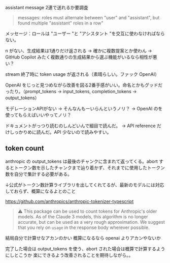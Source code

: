 
assistant message 2連で送れるか要調査

>messages: roles must alternate between "user" and "assistant", but found multiple "assistant" roles in a row"

メッセージ：ロールは "ユーザー "と "アシスタント "を交互に使わなければならない。

n がない、生成結果は1通りだけ返される
→ 確かに複数提案とか使わん
→ GitHub Copilot みたく複数通りの生成結果から選ぶ機能がいるなら相性が悪い？

stream 終了時に token usage が返される（素晴らしい。ファック OpenAI）

OpenAI をじっと見つめながら改善を図る2番手感がいい。命名とかもグッドだったり。（prompt_tokens → input_tokens, completion_tokens → output_tokens）

モデレーションAPIがない
→ そんなんもーいらんというノリ？
→ OpenAI のを使ってもらえばいいやってノリ？

ドキュメントがっつり読むのしんどいんで細目で読んだ。
→ API reference だけしっかりめに読んだ。API 少ないので読みやすい。


## token count
anthropic の output_tokens は最後のチャンクに含まれて返ってくる。abort するとトークン数を示したチャンクまで辿り着かず、それまでに使用したトークン数を自分で集計する必要がある。

↓公式がトークン数計算ライブラリを出してくれてるが、最新のモデルには対応しておらず、概算になるよとのこと

https://github.com/anthropics/anthropic-tokenizer-typescript
>⚠️ This package can be used to count tokens for Anthropic's older models. As of the Claude 3 models, this algorithm is no longer accurate, but can be used as a very rough approximation. We suggest that you rely on `usage` in the response body wherever possible.


結局自分で計算せなアカンのかい
概算になるなら openai よりアカンやないか

完了した場合は output_tokens を使う、abort された場合は概算で計算するようにしとこうか
楽にできるよう改善されることを期待しながら。。